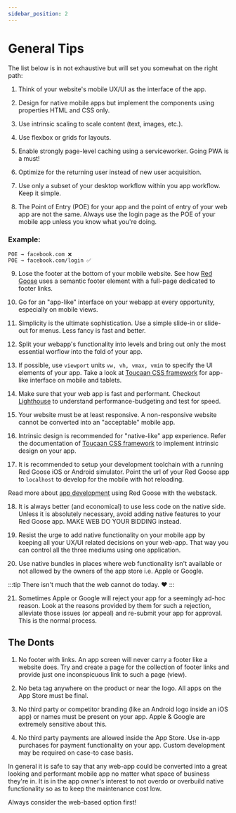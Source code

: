 ```yaml
---
sidebar_position: 2
---
```


# General Tips

The list below is in not exhaustive but will set you somewhat on the right path:

1. Think of your website's mobile UX/UI as the interface of the app.

2. Design for native mobile apps but implement the components using properties HTML and CSS only. 

3. Use intrinsic scaling to scale content (text, images, etc.).

4. Use flexbox or grids for layouts. 

5. Enable strongly page-level caching using a serviceworker. Going PWA is a must!

6. Optimize for the returning user instead of new user acquisition.

7. Use only a subset of your desktop workflow within you app workflow. Keep it simple. 

8. The Point of Entry (POE) for your app and the point of entry of your web app are not the same. Always use the login page as the POE of your mobile app unless you know what you're doing.

### Example:

    POE → facebook.com ❌
    POE → facebook.com/login ✅

9. Lose the footer at the bottom of your mobile website. See how [Red Goose](https://goose.red) uses a semantic footer element with a full-page dedicated to footer links.

10. Go for an "app-like" interface on your webapp at every opportunity, especially on mobile views. 

11. Simplicity is the ultimate sophistication. Use a simple slide-in or slide-out for menus. Less fancy is fast and better.

12. Split your webapp's functionality into levels and bring out only the most essential worflow into the fold of your app.

13. If possible, use `viewport` units `vw, vh, vmax, vmin` to specify the UI elements of your app. Take a look at [Toucaan CSS framework](https://toucaan.com) for app-like interface on mobile and tablets.

14. Make sure that your web app is fast and performant. Checkout [Lighthouse](https://developers.google.com/web/tools/lighthouse) to understand performance-budgeting and test for speed.

15. Your website must be at least responsive. A non-responsive website cannot be converted into an "acceptable" mobile app.

16. Intrinsic design is recommended for "native-like" app experience. Refer the documentation of [Toucaan CSS framework](https://toucaan.com) to implement intrinsic design on your app.

17. It is recommended to setup your development toolchain with a running Red Goose iOS or Android simulator. Point the url of your Red Goose app to `localhost` to develop for the mobile with hot reloading.

Read more about [app development](https://github.com/Red-Goose/app.fitspacepro.com#local-web-app-development) using Red Goose with the webstack.

18. It is always better (and economical) to use less code on the native side. Unless it is absolutely necessary, avoid adding native features to your Red Goose app. MAKE WEB DO YOUR BIDDING instead.

19. Resist the urge to add native functionality on your mobile app by keeping all your UX/UI related decisions on your web-app. That way you can control all the three mediums using one application.

20. Use native bundles in places where web functionality isn't available or not allowed by the owners of the app store i.e. Apple or Google. 


:::tip
There isn't much that the web cannot do today. ❤️
:::

21. Sometimes Apple or Google will reject your app for a seemingly ad-hoc reason. Look at the reasons provided by them for such a rejection, alleviate those issues (or appeal) and re-submit your app for approval. This is the normal process.

## The Donts

1. No footer with links. An app screen will never carry a footer like a website does. Try and create a page for the collection of footer links and provide just one inconspicuous link to such a page (view).

2. No beta tag anywhere on the product or near the logo. All apps on the App Store must be final.

3. No third party or competitor branding (like an Android logo inside an iOS app) or names must be present on your app. Apple & Google are extremely sensitive about this.

4. No third party payments are allowed inside the App Store. Use in-app purchases for payment functionality on your app. Custom development may be required on case-to case basis.

In general it is safe to say that any web-app could be converted into a great looking and performant mobile app no matter what space of business they're in. It is in the app owner's interest to not overdo or overbuild native functionality so as to keep the maintenance cost low.

Always consider the web-based option first!

